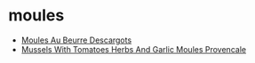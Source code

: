 # moules

 * [Moules Au Beurre Descargots](../../index/m/moules-au-beurre-descargots-102100.json)
 * [Mussels With Tomatoes Herbs And Garlic Moules Provencale](../../index/m/mussels-with-tomatoes-herbs-and-garlic-moules-provencale-103953.json)
